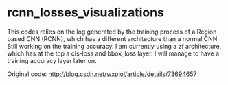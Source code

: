 # rcnn_losses_visualizations

This codes relies on the log generated by the training process of a Region based CNN (RCNN), which has a different architecture than a normal CNN. Still working on the training accuracy. I am currently using a zf architecture, which has at the top a cls-loss and bbox_loss layer. I will manage to have a training accuracy layer later on.

Original code: http://blog.csdn.net/wxplol/article/details/73694657
